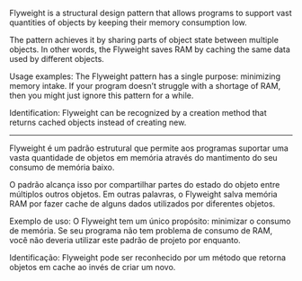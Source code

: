 Flyweight is a structural design pattern that allows programs to support vast quantities of objects by keeping their memory consumption low.

The pattern achieves it by sharing parts of object state between multiple objects. In other words, the Flyweight saves RAM by caching the same data used by different objects. 

Usage examples: The Flyweight pattern has a single purpose: minimizing memory intake. If your program doesn’t struggle with a shortage of RAM, then you might just ignore this pattern for a while.

Identification: Flyweight can be recognized by a creation method that returns cached objects instead of creating new.

--------------------------------------------------------------------------------------------------------------------
Flyweight é um padrão estrutural que permite aos programas suportar uma vasta quantidade de objetos em memória através do mantimento do seu consumo de memória baixo.

O padrão alcança isso por compartilhar partes do estado do objeto entre múltiplos outros objetos. Em outras palavras, o Flyweight salva memória RAM por fazer cache de alguns dados utilizados por diferentes objetos.

Exemplo de uso: O Flyweight tem um único propósito: minimizar o consumo de memória. Se seu programa não tem problema de consumo de RAM, você não deveria utilizar este padrão de projeto por enquanto.

Identificação: Flyweight pode ser reconhecido por um método que retorna objetos em cache ao invés de criar um novo.
